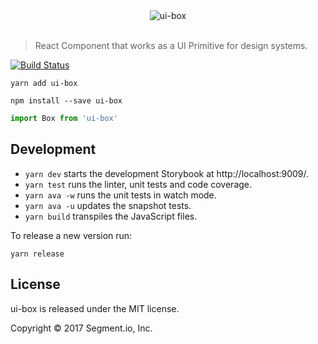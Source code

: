 <div align="center">
	<img src="https://rawgit.com/segmentio/ui-box/master/logo.svg" alt="ui-box">
	<br>
	<br>
</div>

> React Component that works as a UI Primitive for design systems.

[![Build Status](https://circleci.com/gh/segmentio/ui-box/tree/master.svg?style=svg)](https://circleci.com/gh/segmentio/ui-box/tree/master)

```
yarn add ui-box
```

```
npm install --save ui-box
```

```javascript
import Box from 'ui-box'
```

## Development

* `yarn dev` starts the development Storybook at http://localhost:9009/.
* `yarn test` runs the linter, unit tests and code coverage.
* `yarn ava -w` runs the unit tests in watch mode.
* `yarn ava -u` updates the snapshot tests.
* `yarn build` transpiles the JavaScript files.

To release a new version run:

```
yarn release
```

## License

ui-box is released under the MIT license.

Copyright © 2017 Segment.io, Inc.
